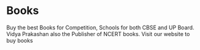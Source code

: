 # Books
Buy the best Books for Competition, Schools for both CBSE and UP Board. Vidya Prakashan also the Publisher of NCERT books. Visit our website to buy books 
